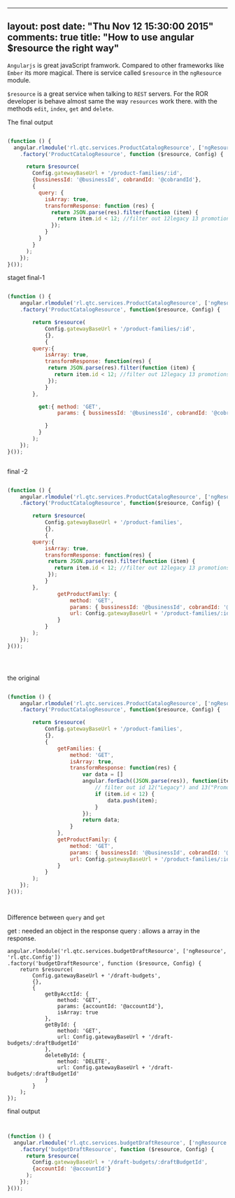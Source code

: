 
---
layout: post
date: "Thu Nov 12 15:30:00 2015"
comments: true
title: "How to use angular $resource the right way"
---

`Angularjs` is great javaScript framwork. Compared to other frameworks like `Ember` its more magical.
There is service called `$resource` in the `ngResource` module.

`$resource` is a great service when talking to `REST` servers. For the ROR developer is behave almost same the way
`resources` work there.
with the methods `edit`, `index`, `get` and `delete`.


The final output


```javascript

(function () {
  angular.rlmodule('rl.qtc.services.ProductCatalogResource', ['ngResource', 'rl.qtc.Config'])
    .factory('ProductCatalogResource', function ($resource, Config) {

      return $resource(
        Config.gatewayBaseUrl + '/product-families/:id',
        {bussinessId: '@businessId', cobrandId: '@cobrandId'},
        {
          query: {
            isArray: true,
            transformResponse: function (res) {
              return JSON.parse(res).filter(function (item) {
                return item.id < 12; //filter out 12legacy 13 promotions
              });
            }
          }
        }
      );
    });
}());

```


staget final-1




```javascript

(function () {
	angular.rlmodule('rl.qtc.services.ProductCatalogResource', ['ngResource','rl.qtc.Config'])
	.factory('ProductCatalogResource', function($resource, Config) {

		return $resource(
			Config.gatewayBaseUrl + '/product-families/:id',
			{},
			{
        query:{
            isArray: true,
            transformResponse: function(res) {
             return JSON.parse(res).filter(function (item) {
               return item.id < 12; //filter out 12legacy 13 promotions
             });
            }
        },

		  get:{	method: 'GET',
				params: { bussinessId: '@businessId', cobrandId: '@cobrandId' },

			}
		  }
		);
	});
}());



```

final -2

```javascript

(function () {
	angular.rlmodule('rl.qtc.services.ProductCatalogResource', ['ngResource','rl.qtc.Config'])
	.factory('ProductCatalogResource', function($resource, Config) {

		return $resource(
			Config.gatewayBaseUrl + '/product-families',
			{},
			{
        query:{
            isArray: true,
            transformResponse: function(res) {
             return JSON.parse(res).filter(function (item) {
               return item.id < 12; //filter out 12legacy 13 promotions
             });
            }
        },
				getProductFamily: {
					method: 'GET',
					params: { bussinessId: '@businessId', cobrandId: '@cobrandId' },
					url: Config.gatewayBaseUrl + '/product-families/:id'
				}
			}
		);
	});
}());





```


the original


```javascript

(function () {
	angular.rlmodule('rl.qtc.services.ProductCatalogResource', ['ngResource','rl.qtc.Config'])
	.factory('ProductCatalogResource', function($resource, Config) {

		return $resource(
			Config.gatewayBaseUrl + '/product-families',
			{},
			{
				getFamilies: {
					method: 'GET',
					isArray: true,
					transformResponse: function(res) {
						var data = []
						angular.forEach((JSON.parse(res)), function(item){
							// filter out id 12("Legacy") and 13("Promotions")
							if (item.id < 12) {
								data.push(item);
							}
						});
						return data;
					}
				},
				getProductFamily: {
					method: 'GET',
					params: { bussinessId: '@businessId', cobrandId: '@cobrandId' },
					url: Config.gatewayBaseUrl + '/product-families/:id'
				}
			}
		);
	});
}());




```



Difference between `query` and `get`

get : needed an object in the response
query : allows a array in the response.




	angular.rlmodule('rl.qtc.services.budgetDraftResource', ['ngResource', 'rl.qtc.Config'])
	.factory('budgetDraftResource', function ($resource, Config) {
		return $resource(
			Config.gatewayBaseUrl + '/draft-budgets',
			{},
			{
				getByAcctId: {
					method: 'GET',
					params: {accountId: '@accountId'},
					isArray: true
				},
				getById: {
					method: 'GET',
					url: Config.gatewayBaseUrl + '/draft-budgets/:draftBudgetId'
				},
				deleteById: {
					method: 'DELETE',
					url: Config.gatewayBaseUrl + '/draft-budgets/:draftBudgetId'
				}
			}
		);
	});



final output


```javascript


(function () {
  angular.rlmodule('rl.qtc.services.budgetDraftResource', ['ngResource', 'rl.qtc.Config'])
    .factory('budgetDraftResource', function ($resource, Config) {
      return $resource(
        Config.gatewayBaseUrl + '/draft-budgets/:draftBudgetId',
        {accountId: '@accountId'}
      );
    });
}());

```




